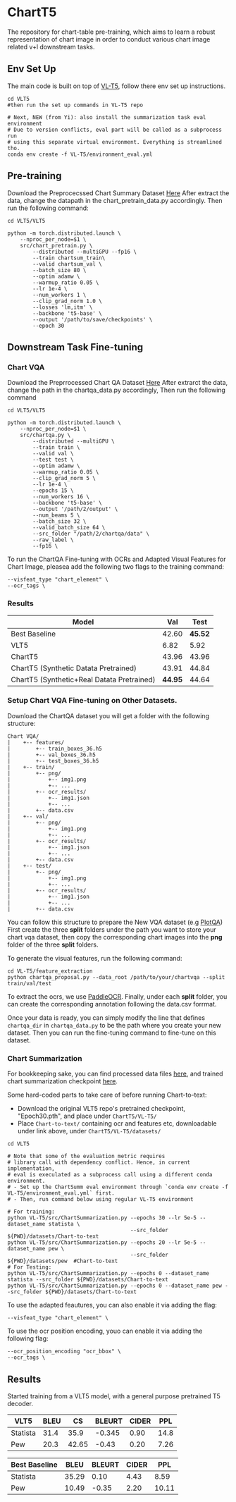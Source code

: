 # ChartT5
The repository for chart-table pre-training, which aims to learn a robust representation of chart image in order to conduct various chart image related v+l downstream tasks. 

## Env Set Up
The main code is built on top of [VL-T5](https://github.com/j-min/VL-T5), follow there env set up instructions. 
```
cd VLT5
#then run the set up commands in VL-T5 repo

# Next, NEW (from Yi): also install the summarization task eval environment
# Due to version conflicts, eval part will be called as a subprocess run
# using this separate virtual environment. Everything is streamlined tho.
conda env create -f VL-T5/environment_eval.yml
```

## Pre-training
Download the Preprocecssed Chart Summary Dataset [Here](https://drive.google.com/file/d/1mXXLtbqHkGlPre7hyfMwKkE7mcutl3RG/view?usp=sharing)
After extract the data, change the datapath in the chart_pretrain_data.py accordingly. 
Then run the following command:

```
cd VLT5/VLT5

python -m torch.distributed.launch \
    --nproc_per_node=$1 \
    src/chart_pretrain.py \
        --distributed --multiGPU --fp16 \
        --train chartsum_train\
        --valid chartsum_val \
        --batch_size 80 \
        --optim adamw \
        --warmup_ratio 0.05 \
        --lr 1e-4 \
        --num_workers 1 \
        --clip_grad_norm 1.0 \
        --losses 'lm,itm' \
        --backbone 't5-base' \
        --output '/path/to/save/checkpoints' \
        --epoch 30 
```

## Downstream Task Fine-tuning
### Chart VQA
Download the Preprrocessed Chart QA Dataset [Here](https://drive.google.com/file/d/1l4qX3XV0Z8b-XQvEHvtUbt044FP4enLX/view?usp=sharing)
After extrarct the data, change the path in the chartqa_data.py accordingly,
Then run the following command
```
cd VLT5/VLT5

python -m torch.distributed.launch \
    --nproc_per_node=$1 \
    src/chartqa.py \
        --distributed --multiGPU \
        --train train \
        --valid val \
        --test test \
        --optim adamw \
        --warmup_ratio 0.05 \
        --clip_grad_norm 5 \
        --lr 1e-4 \
        --epochs 15 \
        --num_workers 16 \
        --backbone 't5-base' \
        --output '/path/2/output' \
        --num_beams 5 \
        --batch_size 32 \
        --valid_batch_size 64 \
        --src_folder "/path/2/chartqa/data" \
        --raw_label \
        --fp16 \
```
To run the ChartQA Fine-tuning with OCRs and Adapted Visual Features for Chart Image, pleasea add the following two flags to the training command:
```
--visfeat_type "chart_element" \
--ocr_tags \
```

### Results
| Model      | Val | Test|
| ----------- | ----------- | --- |
| Best Baseline| 42.60 | **45.52** |
| VLT5      |  6.82     | 5.92 |
| ChartT5   | 43.96 | 43.96| 
| ChartT5 (Synthetic Datata Pretrained)| 43.91|44.84|
| ChartT5 (Synthetic+Real Datata Pretrained)| **44.95**|44.64|

### Setup Chart VQA Fine-tuning on Other Datasets. 
Download the ChartQA dataset you will get a folder with the following structure:
```
Chart VQA/
|    +-- features/
|        +-- train_boxes_36.h5
|        +-- val_boxes_36.h5
|        +-- test_boxes_36.h5
|    +-- train/
|        +-- png/
|            +-- img1.png
|            +-- ...
|        +-- ocr_results/
|            +-- img1.json
|            +-- ...
|        +-- data.csv
|    +-- val/
|        +-- png/
|            +-- img1.png
|            +-- ...
|        +-- ocr_results/
|            +-- img1.json
|            +-- ...
|        +-- data.csv
|    +-- test/
|        +-- png/
|            +-- img1.png
|            +-- ...
|        +-- ocr_results/
|            +-- img1.json
|            +-- ...
|        +-- data.csv
```
You can follow this structure to prepare the New VQA dataset (e.g [PlotQA](https://github.com/NiteshMethani/PlotQA))
First create the three **split** folders under the path you want to store your chart vqa dataset, then copy the corresponding chart images into the **png** folder of the three **split** folders. 

To generate the visual features, run the following command:
```
cd VL-T5/feature_extraction
python chartqa_proposal.py --data_root /path/to/your/chartvqa --split train/val/test
```
To extract the ocrs, we use [PaddleOCR](https://github.com/PaddlePaddle/PaddleOCR).
Finally, under each **split** folder, you can create the corresponding annotation following the data.csv forrmat. 

Once your data is ready, you can simply modify the line that defines `chartqa_dir` in `chartqa_data.py` to be the path where you create your new dataset. Then you can run the fine-tuning command to fine-tune on this dataset. 

### Chart Summarization
For bookkeeping sake, you can find processed data files [here](https://uofi.box.com/s/bkox2p00hp3jgzw15hmpushy5lh8b09u), and trained chart summarization checkpoint [here](https://uofi.box.com/s/e9noxyzea7xeppp50pn1sx1lm4wg4xab).

Some hard-coded parts to take care of before running Chart-to-text:
- Download the original VLT5 repo's pretrained checkpoint, "Epoch30.pth", and place under `ChartT5/VL-T5/`
- Place `Chart-to-text/` containing ocr and features etc, downloadable under link above, under `ChartT5/VL-T5/datasets/`
```
cd VLT5

# Note that some of the evaluation metric requires
# library call with dependency conflict. Hence, in current implementation,
# eval is execulated as a subprocess call using a different conda environment.
# - Set up the ChartSumm eval environment through `conda env create -f VL-T5/environment_eval.yml` first.
# - Then, run command below using regular VL-T5 environment

# For training:
python VL-T5/src/ChartSummarization.py --epochs 30 --lr 5e-5 --dataset_name statista \
                                       --src_folder ${PWD}/datasets/Chart-to-text
python VL-T5/src/ChartSummarization.py --epochs 20 --lr 5e-5 --dataset_name pew \
                                       --src_folder ${PWD}/datasets/pew  #Chart-to-text
# For Testing:
python VL-T5/src/ChartSummarization.py --epochs 0 --dataset_name statista --src_folder ${PWD}/datasets/Chart-to-text
python VL-T5/src/ChartSummarization.py --epochs 0 --dataset_name pew --src_folder ${PWD}/datasets/Chart-to-text
```

To use the adapted feautures,
you can also enable it via adding the flag:
```
--visfeat_type "chart_element" \
```

To use the ocr position encoding, youo can enable it via adding the following flag:
```
--ocr_position_encoding "ocr_bbox" \
--ocr_tags \
```
## Results

Started training from a VLT5 model, with a general purpose pretrained T5 decoder.

| VLT5      | BLEU | CS | BLEURT | CIDER | PPL
| ----------- | ----------- | -- | --- |--- |--- 
| Statista      |  31.4     | 35.9 | -0.345 | 0.90 | 14.8
| Pew | 20.3 | 42.65 | -0.43 | 0.20 | 7.26

| Best Baseline    | BLEU | BLEURT | CIDER | PPL
| ----------- | ----------- | --- |--- |--- 
| Statista      |  35.29     | 0.10 | 4.43 | 8.59
| Pew   | 10.49 | -0.35 | 2.20| 10.11

